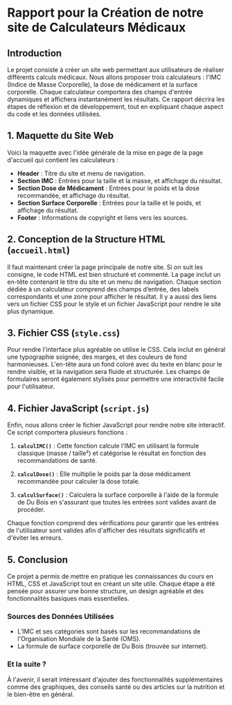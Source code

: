 # Rapport pour la Création de notre site de Calculateurs Médicaux

## Introduction

Le projet consiste à créer un site web permettant aux utilisateurs de réaliser différents calculs médicaux. Nous allons proposer trois calculateurs : l'IMC (Indice de Masse Corporelle), la dose de médicament et la surface corporelle. Chaque calculateur comportera des champs d'entrée dynamiques et affichera instantanément les résultats. Ce rapport décrira les étapes de réflexion et de développement, tout en expliquant chaque aspect du code et les données utilisées.

## 1. Maquette du Site Web

Voici la maquette avec l'idée générale de la mise en page de la page d'accueil qui contient les calculateurs :

- **Header** : Titre du site et menu de navigation.
- **Section IMC** : Entrées pour la taille et la masse, et affichage du résultat.
- **Section Dose de Médicament** : Entrées pour le poids et la dose recommandée, et affichage du résultat.
- **Section Surface Corporelle** : Entrées pour la taille et le poids, et affichage du résultat.
- **Footer** : Informations de copyright et liens vers les sources.

## 2. Conception de la Structure HTML (`accueil.html`)

Il faut maintenant créer la page principale de notre site. Si on suit les consigne, le code HTML est bien structuré et commenté. La page inclut un en-tête contenant le titre du site et un menu de navigation. Chaque section dédiée à un calculateur comprend des champs d’entrée, des labels correspondants et une zone pour afficher le résultat. Il y a aussi des liens vers un fichier CSS pour le style et un fichier JavaScript pour rendre le site plus dynamique.

## 3. Fichier CSS (`style.css`)

Pour rendre l'interface plus agréable on utilise le CSS. Cela inclut en général une typographie soignée, des marges, et des couleurs de fond harmonieuses. L'en-tête aura un fond coloré avec du texte en blanc pour le rendre visible, et la navigation sera fluide et structurée. Les champs de formulaires seront également stylisés pour permettre une interactivité facile pour l'utilisateur.

## 4. Fichier JavaScript (`script.js`)

Enfin, nous allons créer le fichier JavaScript pour rendre notre site interactif. Ce script comportera plusieurs fonctions :

1. **`calculIMC()`** : Cette fonction calcule l'IMC en utilisant la formule classique (masse / taille²) et catégorise le résultat en fonction des recommandations de santé.
   
2. **`calculDose()`** : Elle multiplie le poids par la dose médicament recommandée pour calculer la dose totale.
   
3. **`calculSurface()`** : Calculera la surface corporelle à l'aide de la formule de Du Bois en s'assurant que toutes les entrées sont valides avant de procéder.

Chaque fonction comprend des vérifications pour garantir que les entrées de l'utilisateur sont valides afin d'afficher des résultats significatifs et d'éviter les erreurs.

## 5. Conclusion

Ce projet a permis de mettre en pratique les connaissances du cours en HTML, CSS et JavaScript tout en créant un site utile. Chaque étape a été pensée pour assurer une bonne structure, un design agréable et des fonctionnalités basiques mais essentielles.

### Sources des Données Utilisées

- L’IMC et ses catégories sont basés sur les recommandations de l'Organisation Mondiale de la Santé (OMS).
- La formule de surface corporelle de Du Bois (trouvée sur internet).

### Et la suite ?

À l'avenir, il serait intéressant d'ajouter des fonctionnalités supplémentaires comme des graphiques, des conseils santé ou des articles sur la nutrition et le bien-être en général.
